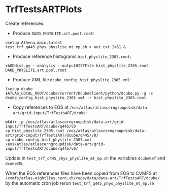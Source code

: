 TrfTestsARTPlots
================

Create references:

* Produce `DAOD_PHYSLITE.art.pool.root`:
```
asetup Athena,main,latest
test_trf_q445_phys_physlite_mt_mp.sh > out.txt 2>&1 &
```
* Produce reference histograms `hist_physlite_2305.root`:
```
xAODHist.py --analysis --outputHISTFile hist_physlite_2305.root DAOD_PHYSLITE.art.pool.root
```
* Produce XML file `dcube_config_hist_physlite_2305.xml`:
```
lsetup dcube
$ATLAS_LOCAL_ROOT/dcube/current/DCubeClient/python/dcube.py -g -c dcube_config_hist_physlite_2305.xml -r hist_physlite_2305.root
```
* Copy references to EOS at `/eos/atlas/atlascerngroupdisk/data-art/grid-input/TrfTestsART/dcube`:
```
mkdir -p /eos/atlas/atlascerngroupdisk/data-art/grid-input/TrfTestsART/dcube/q445/v0
cp hist_physlite_2305.root /eos/atlas/atlascerngroupdisk/data-art/grid-input/TrfTestsART/dcube/q445/v0/
cp dcube_config_hist_physlite_2305.xml /eos/atlas/atlascerngroupdisk/data-art/grid-input/TrfTestsART/dcube/q445/v0/
```

Update in `test_trf_q445_phys_physlite_mt_mp.sh` the variables `dcubeRef` and `dcubeXML`.

When the EOS references files have been copied from EOS to CVMFS at `/cvmfs/atlas-nightlies.cern.ch/repo/data/data-art/TrfTestsART/dcube/` by the automatic cron job rerun `test_trf_q445_phys_physlite_mt_mp.sh`
